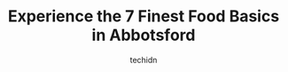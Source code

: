 ---
layout: ampstory
image: https://i0.wp.com/www.auto.or.id/wp-content/uploads/2023/06/food-basics-0-abbotsford-1686326270.jpeg?resize=640,853
author: techidn
featured: false
description: Abbotsford, British Columbia, Canada is a haven for Food Basics enthusiasts, boasting an impressive array of 7 top-notch establishments. Whether youre a seasoned connoisseur or simply curio
title: Experience the 7 Finest Food Basics in Abbotsford
cover:
   title: Experience the 7 Finest Food Basics in Abbotsford
   subtitle: AUTO.OR.ID
   background: https://www.auto.or.id/wp-content/uploads/2023/06/food-basics-0-abbotsford-1686326270.jpeg

pages: 
 - layout: thirds
   top: <h1>#1 Walmart Supercentre</h1>
   bottom: "<p>The Walmart has almost everything you need, from food to clothes, work clothes, baby things, cell phones and gaming consoles.There are always good offers.It would be good</p>"
   background: https://www.auto.or.id/wp-content/uploads/2023/06/food-basics-1-abbotsford-1686326272.jpeg
   backgroundblur: true
 - layout: thirds
   top: <h1>#2 Birchwood Dairy Farm</h1>
   bottom: "<p>1154 Fadden Rd, Abbotsford, BC V3G 1T9, Canada</p>"
   background: https://www.auto.or.id/wp-content/uploads/2023/06/food-basics-2-abbotsford-1686326273.jpeg
   cta:
      link: https://www.auto.or.id/experience-the-7-finest-food-basics-in-abbotsford/
      text: Experience the 7 Finest Food Basics in Abbotsford
 - layout: thirds
   top: <h1>#3 Rays NOFRILLS Abbotsford</h1>
   bottom: "<p>34261 Marshall Rd, Abbotsford, BC V2S 1L8, Canada</p>"
   background: https://images.unsplash.com/photo-1488610883421-64eb350d7f12?ixlib=rb-4.0.3&ixid=MnwxMjA3fDB8MHxwaG90by1wYWdlfHx8fGVufDB8fHx8&auto=format&fit=crop&w=640&h=853&q=80
   cta:
      link: https://www.auto.or.id/experience-the-7-finest-food-basics-in-abbotsford/
      text: Experience the 7 Finest Food Basics in Abbotsford
 - layout: thirds
   top: <h1>#4 Food Basics</h1>
   bottom: "<p>2090 Lauzon Rd, Windsor, ON N8T 2Z3, Canada</p>"
   background: https://images.unsplash.com/photo-1636325779858-2e355e25f9af?ixlib=rb-4.0.3&ixid=MnwxMjA3fDB8MHxwaG90by1wYWdlfHx8fGVufDB8fHx8&auto=format&fit=crop&w=640&h=853&q=80
   cta:
      link: https://www.auto.or.id/experience-the-7-finest-food-basics-in-abbotsford/
      text: Experience the 7 Finest Food Basics in Abbotsford
 - layout: thirds
   top: <h1>#5 Natures Pickins Market</h1>
   bottom: "<p>1356 Sumas Way, Abbotsford, BC V2S 8R2, Canada</p>"
   background: https://images.unsplash.com/photo-1627108258868-c2834cb1f250?ixlib=rb-4.0.3&ixid=MnwxMjA3fDB8MHxwaG90by1wYWdlfHx8fGVufDB8fHx8&auto=format&fit=crop&w=640&h=853&q=80
   cta:
      link: https://www.auto.or.id/experience-the-7-finest-food-basics-in-abbotsford/
      text: Experience the 7 Finest Food Basics in Abbotsford
 - layout: thirds
   top: <h1>#6 Food Basics</h1>
   bottom: "<p>17725 Yonge St, Newmarket, ON L3Y 5H6, Canada</p>"
   background: https://images.unsplash.com/photo-1654159866298-e3c8ee93e43b?ixlib=rb-4.0.3&ixid=MnwxMjA3fDB8MHxwaG90by1wYWdlfHx8fGVufDB8fHx8&auto=format&fit=crop&w=640&h=853&q=80
   cta:
      link: https://www.auto.or.id/experience-the-7-finest-food-basics-in-abbotsford/
      text: Experience the 7 Finest Food Basics in Abbotsford
 - layout: thirds
   top: <h1>#7 Chalo FreshCo Trethewey & S Fraser Way</h1>
   bottom: "<p>32500 S Fraser Highway, #100, Abbotsford, BC V2T 4W1, Canada</p>"
   background: https://images.unsplash.com/photo-1574786577759-aebe09a843c6?ixlib=rb-4.0.3&ixid=MnwxMjA3fDB8MHxwaG90by1wYWdlfHx8fGVufDB8fHx8&auto=format&fit=crop&w=640&h=853&q=80
   cta:
      link: https://www.auto.or.id/experience-the-7-finest-food-basics-in-abbotsford/
      text: Experience the 7 Finest Food Basics in Abbotsford
 - layout: thirds
   middle: Continue reading...
   background: https://images.unsplash.com/photo-1603224683825-22b15546560d?ixlib=rb-4.0.3&ixid=MnwxMjA3fDB8MHxwaG90by1wYWdlfHx8fGVufDB8fHx8&auto=format&fit=crop&w=640&h=853&q=80
   cta:
      link: https://www.auto.or.id/experience-the-7-finest-food-basics-in-abbotsford/
      text: Experience the 7 Finest Food Basics in Abbotsford

---